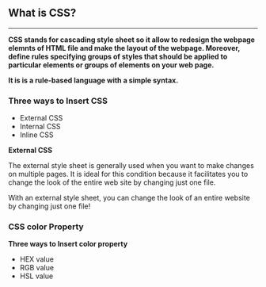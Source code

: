 ## What is CSS?
----


**CSS stands for cascading style sheet so it allow to redesign the webpage elemnts of HTML file and make the layout of the webpage. Moreover, define rules specifying groups of styles that should be applied to particular elements or groups of elements on your web page.**

**It is is a rule-based language with a simple syntax.**

### Three ways to Insert CSS

- External CSS
- Internal CSS
- Inline CSS

**External CSS**

The external style sheet is generally used when you want to make changes on multiple pages. It is ideal for this condition because it facilitates you to change the look of the entire web site by changing just one file.

With an external style sheet, you can change the look of an entire website by changing just one file!

### CSS color Property

**Three ways to Insert color property**

- HEX value
- RGB value
- HSL value
